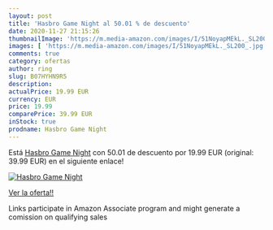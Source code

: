 ```yaml
---
layout: post
title: 'Hasbro Game Night al 50.01 % de descuento'
date: 2020-11-27 21:15:26
thumbnailImage: 'https://m.media-amazon.com/images/I/51NoyapMEkL._SL200_.jpg'
images: [ 'https://m.media-amazon.com/images/I/51NoyapMEkL._SL200_.jpg' ]
comments: true
category: ofertas
author: ring
slug: B07HYHN9R5
description:
actualPrice: 19.99 EUR
currency: EUR
price: 19.99
comparePrice: 39.99 EUR
inStock: true
prodname: Hasbro Game Night
---
```


Está [Hasbro Game Night](https://www.amazon.es/dp/B07HYHN9R5/?tag=tolees-21) con 50.01 de descuento por 19.99 EUR (original: 39.99 EUR) en el siguiente enlace!

[![Hasbro Game Night](https://m.media-amazon.com/images/I/51NoyapMEkL._SL200_.jpg)](https://www.amazon.es/dp/B07HYHN9R5/?tag=tolees-21)

[Ver la oferta!!](https://www.amazon.es/dp/B07HYHN9R5/?tag=tolees-21)

Links participate in Amazon Associate program and might generate a comission on qualifying sales


